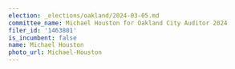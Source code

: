 ```yaml
---
election: _elections/oakland/2024-03-05.md
committee_name: Michael Houston for Oakland City Auditor 2024
filer_id: '1463801'
is_incumbent: false
name: Michael Houston
photo_url: Michael-Houston
---
```

